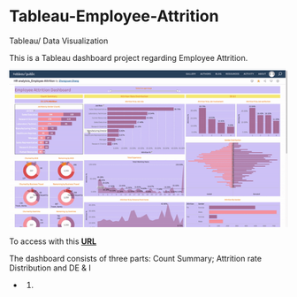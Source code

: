 # Tableau-Employee-Attrition
Tableau/ Data Visualization

This is a Tableau dashboard project regarding Employee Attrition.

![](gif1.gif)

To access with this [**URL**](https://public.tableau.com/app/profile/zhongyuan.zhang/viz/HRanalytics_EmployeeAttrition/Dashboard1)

The dashboard consists of three parts: Count Summary; Attrition rate Distribution and DE & I
 - 1.

